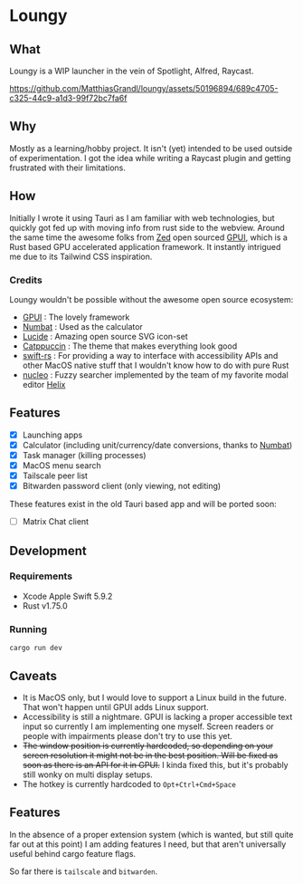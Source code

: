# Loungy

## What

Loungy is a WIP launcher in the vein of Spotlight, Alfred, Raycast.

https://github.com/MatthiasGrandl/loungy/assets/50196894/689c4705-c325-44c9-a1d3-99f72bc7fa6f

## Why

Mostly as a learning/hobby project. It isn't (yet) intended to be used outside of experimentation.
I got the idea while writing a Raycast plugin and getting frustrated with their limitations.

## How

Initially I wrote it using Tauri as I am familiar with web technologies, but quickly got fed up with moving info from rust side to the webview. Around the same time the awesome folks from [Zed](https://zed.dev/) open sourced [GPUI](https://www.gpui.rs/), which is a Rust based GPU accelerated application framework. It instantly intrigued me due to its Tailwind CSS inspiration.

### Credits

Loungy wouldn't be possible without the awesome open source ecosystem:

- [GPUI](https://www.gpui.rs/) : The lovely framework
- [Numbat](https://numbat.dev/) : Used as the calculator
- [Lucide](https://lucide.dev/) : Amazing open source SVG icon-set
- [Catppuccin](https://github.com/catppuccin) : The theme that makes everything look good
- [swift-rs](https://github.com/Brendonovich/swift-rs) : For providing a way to interface with accessibility APIs and other MacOS native stuff that I wouldn't know how to do with pure Rust
- [nucleo](https://github.com/helix-editor/nucleo) : Fuzzy searcher implemented by the team of my favorite modal editor [Helix](https://github.com/helix-editor/helix)

## Features

- [x] Launching apps
- [x] Calculator (including unit/currency/date conversions, thanks to [Numbat](https://numbat.dev/))
- [x] Task manager (killing processes)
- [x] MacOS menu search
- [x] Tailscale peer list
- [x] Bitwarden password client (only viewing, not editing)

These features exist in the old Tauri based app and will be ported soon:

- [ ] Matrix Chat client

## Development

### Requirements

- Xcode Apple Swift 5.9.2
- Rust v1.75.0

### Running

```
cargo run dev
```

## Caveats

- It is MacOS only, but I would love to support a Linux build in the future. That won't happen until GPUI adds Linux support.
- Accessibility is still a nightmare. GPUI is lacking a proper accessible text input so currently I am implementing one myself. Screen readers or people with impairments please don't try to use this yet.
- ~~The window position is currently hardcoded, so depending on your screen resolution it might not be in the best position. Will be fixed as soon as there is an API for it in GPUI.~~ I kinda fixed this, but it's probably still wonky on multi display setups.
- The hotkey is currently hardcoded to `Opt+Ctrl+Cmd+Space`

## Features

In the absence of a proper extension system (which is wanted, but still quite far out at this point) I am adding features I need, but that aren't universally useful behind cargo feature flags.

So far there is `tailscale` and `bitwarden`.
